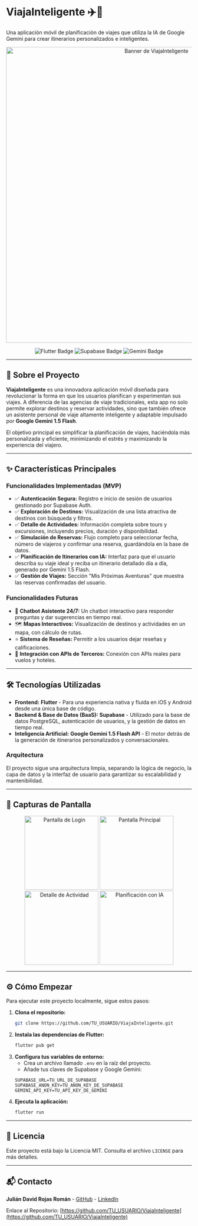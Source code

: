 # ViajaInteligente ✈️🤖

Una aplicación móvil de planificación de viajes que utiliza la IA de Google Gemini para crear itinerarios personalizados e inteligentes.

<!-- 
  ¡IMPORTANTE!
  Añade aquí un banner o un GIF atractivo de tu aplicación. 
  Un GIF mostrando la planificación con IA es la mejor opción.
  Puedes crearlo con herramientas como 'ScreenToGif' (Windows) o 'Kap' (macOS).
-->
<p align="center">
  <img src="URL_DE_TU_BANNER_O_GIF_AQUI" alt="Banner de ViajaInteligente" width="800"/>
</p>

<!-- Insignias de tecnología (shields.io). ¡Se ven muy profesionales! -->
<p align="center">
  <img src="https://img.shields.io/badge/Flutter-02569B?style=for-the-badge&logo=flutter&logoColor=white" alt="Flutter Badge"/>
  <img src="https://img.shields.io/badge/Supabase-3ECF8E?style=for-the-badge&logo=supabase&logoColor=white" alt="Supabase Badge"/>
  <img src="https://img.shields.io/badge/Google%20Gemini-8E75B2?style=for-the-badge&logo=google&logoColor=white" alt="Gemini Badge"/>
</p>

---

## 🚀 Sobre el Proyecto

**ViajaInteligente** es una innovadora aplicación móvil diseñada para revolucionar la forma en que los usuarios planifican y experimentan sus viajes. A diferencia de las agencias de viaje tradicionales, esta app no solo permite explorar destinos y reservar actividades, sino que también ofrece un asistente personal de viaje altamente inteligente y adaptable impulsado por **Google Gemini 1.5 Flash**.

El objetivo principal es simplificar la planificación de viajes, haciéndola más personalizada y eficiente, minimizando el estrés y maximizando la experiencia del viajero.

---

## ✨ Características Principales

### Funcionalidades Implementadas (MVP)
*   ✅ **Autenticación Segura:** Registro e inicio de sesión de usuarios gestionado por Supabase Auth.
*   ✅ **Exploración de Destinos:** Visualización de una lista atractiva de destinos con búsqueda y filtros.
*   ✅ **Detalle de Actividades:** Información completa sobre tours y excursiones, incluyendo precios, duración y disponibilidad.
*   ✅ **Simulación de Reservas:** Flujo completo para seleccionar fecha, número de viajeros y confirmar una reserva, guardándola en la base de datos.
*   ✅ **Planificación de Itinerarios con IA:** Interfaz para que el usuario describa su viaje ideal y reciba un itinerario detallado día a día, generado por Gemini 1.5 Flash.
*   ✅ **Gestión de Viajes:** Sección "Mis Próximas Aventuras" que muestra las reservas confirmadas del usuario.

### Funcionalidades Futuras
*   🔮 **Chatbot Asistente 24/7:** Un chatbot interactivo para responder preguntas y dar sugerencias en tiempo real.
*   🗺️ **Mapas Interactivos:** Visualización de destinos y actividades en un mapa, con cálculo de rutas.
*   ⭐ **Sistema de Reseñas:** Permitir a los usuarios dejar reseñas y calificaciones.
*   🔗 **Integración con APIs de Terceros:** Conexión con APIs reales para vuelos y hoteles.

---

## 🛠️ Tecnologías Utilizadas

*   **Frontend:** **Flutter** - Para una experiencia nativa y fluida en iOS y Android desde una única base de código.
*   **Backend & Base de Datos (BaaS):** **Supabase** - Utilizado para la base de datos PostgreSQL, autenticación de usuarios, y la gestión de datos en tiempo real.
*   **Inteligencia Artificial:** **Google Gemini 1.5 Flash API** - El motor detrás de la generación de itinerarios personalizados y conversacionales.

### Arquitectura
El proyecto sigue una arquitectura limpia, separando la lógica de negocio, la capa de datos y la interfaz de usuario para garantizar su escalabilidad y mantenibilidad.

---

## 📸 Capturas de Pantalla

<!-- 
  Añade aquí capturas de pantalla de tu aplicación. 
  Muestra las pantallas más importantes: Autenticación, Home, Detalle de Actividad y, sobre todo, la Planificación con IA.
-->
<p align="center">
  <img src="URL_SCREENSHOT_LOGIN" width="200" alt="Pantalla de Login">
  <img src="URL_SCREENSHOT_HOME" width="200" alt="Pantalla Principal">
  <img src="URL_SCREENSHOT_ACTIVIDAD" width="200" alt="Detalle de Actividad">
  <img src="URL_SCREENSHOT_IA" width="200" alt="Planificación con IA">
</p>

---

## ⚙️ Cómo Empezar

Para ejecutar este proyecto localmente, sigue estos pasos:

1.  **Clona el repositorio:**
    ```bash
    git clone https://github.com/TU_USUARIO/ViajaInteligente.git
    ```
2.  **Instala las dependencias de Flutter:**
    ```bash
    flutter pub get
    ```
3.  **Configura tus variables de entorno:**
    *   Crea un archivo llamado `.env` en la raíz del proyecto.
    *   Añade tus claves de Supabase y Google Gemini:
      ```
      SUPABASE_URL=TU_URL_DE_SUPABASE
      SUPABASE_ANON_KEY=TU_ANON_KEY_DE_SUPABASE
      GEMINI_API_KEY=TU_API_KEY_DE_GEMINI
      ```
4.  **Ejecuta la aplicación:**
    ```bash
    flutter run
    ```

---

## 📄 Licencia

Este proyecto está bajo la Licencia MIT. Consulta el archivo `LICENSE` para más detalles.

---

## 📬 Contacto

<!-- Reemplaza con tu información -->
**Julián David Rojas Román** - [GitHub](https://github.com/julian1416) - [Linkedln](www.linkedin.com/in/julian-rojas-8b4b682b0)

Enlace al Repositorio: [https://github.com/TU_USUARIO/ViajaInteligente](https://github.com/TU_USUARIO/ViajaInteligente)